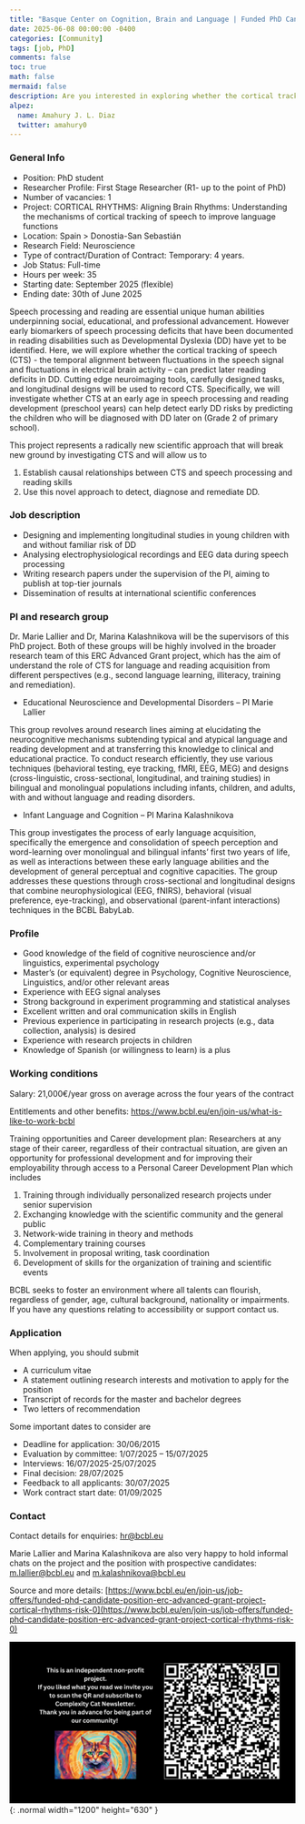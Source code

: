 ```yaml
---
title: "Basque Center on Cognition, Brain and Language | Funded PhD Candidate Position on Cortical Rhythms"
date: 2025-06-08 00:00:00 -0400
categories: [Community]
tags: [job, PhD]
comments: false
toc: true
math: false
mermaid: false
description: Are you interested in exploring whether the cortical tracking of speech can predict later reading deficits in Developmental Dyslexia? Dr. Marie Lallier and Dr. Marina Kalashnikova are looking for a PhD student who work delevoping novel neuroimaging techniques. 
alpez:
  name: Amahury J. L. Diaz
  twitter: amahury0
---
```

### General Info
- Position: PhD student
- Researcher Profile: First Stage Researcher (R1- up to the point of PhD)
- Number of vacancies: 1
- Project: CORTICAL RHYTHMS: Aligning Brain Rhythms: Understanding the mechanisms of cortical tracking of speech to improve language functions
- Location:  Spain > Donostia-San Sebastián
- Research Field: Neuroscience
- Type of contract/Duration of Contract: Temporary: 4 years.
- Job Status: Full-time
- Hours per week: 35
- Starting date: September 2025 (flexible)
- Ending date: 30th of June 2025

Speech processing and reading are essential unique human abilities underpinning social, educational, and professional advancement. However early biomarkers of speech processing deficits that have been documented in reading disabilities such as Developmental Dyslexia (DD) have yet to be identified. Here, we will explore whether the cortical tracking of speech (CTS) - the temporal alignment between fluctuations in the speech signal and fluctuations in electrical brain activity – can predict later reading deficits in DD. Cutting edge neuroimaging tools, carefully designed tasks, and longitudinal designs will be used to record CTS. Specifically, we will investigate whether CTS at an early age in speech processing and reading development (preschool years) can help detect early DD risks by predicting the children who will be diagnosed with DD later on (Grade 2 of primary school).

This project represents a radically new scientific approach that will break new ground by investigating CTS and will allow us to
1. Establish causal relationships between CTS and speech processing and reading skills
2. Use this novel approach to detect, diagnose and remediate DD.

### Job description
- Designing and implementing longitudinal studies in young children with and without familiar risk of DD
- Analysing electrophysiological recordings and EEG data during speech processing
- Writing research papers under the supervision of the PI, aiming to publish at top-tier journals
- Dissemination of results at international scientific conferences

### PI and research group
Dr. Marie Lallier and Dr, Marina Kalashnikova will be the supervisors of this PhD project. Both of these groups will be highly involved in the broader research team of this ERC Advanced Grant project, which has the aim of understand the role of CTS for language and reading acquisition from different perspectives (e.g., second language learning, illiteracy, training and remediation).

- Educational Neuroscience and Developmental Disorders – PI Marie Lallier

This group revolves around research lines aiming at elucidating the neurocognitive mechanisms subtending typical and atypical language and reading development and at transferring this knowledge to clinical and educational practice. To conduct research efficiently, they use various techniques (behavioral testing, eye tracking, fMRI, EEG, MEG) and designs (cross-linguistic, cross-sectional, longitudinal, and training studies) in bilingual and monolingual populations including infants, children, and adults, with and without language and reading disorders.

- Infant Language and Cognition – PI Marina Kalashnikova

This group investigates the process of early language acquisition, specifically the emergence and consolidation of speech perception and word-learning over monolingual and bilingual infants’ first two years of life, as well as interactions between these early language abilities and the development of general perceptual and cognitive capacities. The group addresses these questions through cross-sectional and longitudinal designs that combine neurophysiological (EEG, fNIRS), behavioral (visual preference, eye-tracking), and observational (parent-infant interactions) techniques in the BCBL BabyLab.

### Profile 
- Good knowledge of the field of cognitive neuroscience and/or linguistics, experimental psychology
- Master’s (or equivalent) degree in Psychology, Cognitive Neuroscience, Linguistics, and/or other relevant areas
- Experience with EEG signal analyses
- Strong background in experiment programming and statistical analyses
- Excellent written and oral communication skills in English
- Previous experience in participating in research projects (e.g., data collection, analysis) is desired
- Experience with research projects in children
- Knowledge of Spanish (or willingness to learn) is a plus

### Working conditions
Salary: 21,000€/year gross on average across the four years of the contract

Entitlements and other benefits: https://www.bcbl.eu/en/join-us/what-is-like-to-work-bcbl

Training opportunities and Career development plan: Researchers at any stage of their career, regardless of their contractual situation, are given an opportunity for professional development and for improving their employability through access to a Personal Career Development Plan which includes
1. Training through individually personalized research projects under senior supervision
2. Exchanging knowledge with the scientific community and the general public
3. Network-wide training in theory and methods
4. Complementary training courses
5. Involvement in proposal writing, task coordination
6. Development of skills for the organization of training and scientific events

BCBL seeks to foster an environment where all talents can flourish, regardless of gender, age, cultural background, nationality or impairments. If you have any questions relating to accessibility or support contact us.

### Application
When applying, you should submit
- A curriculum vitae
- A statement outlining research interests and motivation to apply for the position
- Transcript of records for the master and bachelor degrees
- Two letters of recommendation

Some important dates to consider are
- Deadline for application: 30/06/2015
- Evaluation by committee: 1/07/2025 – 15/07/2025
- Interviews: 16/07/2025-25/07/2025
- Final decision: 28/07/2025
- Feedback to all applicants: 30/07/2025
- Work contract start date: 01/09/2025

### Contact
Contact details for enquiries: hr@bcbl.eu 

Marie Lallier and Marina Kalashnikova are also very happy to hold informal chats on the project and the position with prospective candidates: m.lallier@bcbl.eu and m.kalashnikova@bcbl.eu

Source and more details: [https://www.bcbl.eu/en/join-us/job-offers/funded-phd-candidate-position-erc-advanced-grant-project-cortical-rhythms-risk-0](https://www.bcbl.eu/en/join-us/job-offers/funded-phd-candidate-position-erc-advanced-grant-project-cortical-rhythms-risk-0)

![Desktop View](/assets/img/fix/complexity-cat-newsletter.png){: .normal width="1200" height="630" }

